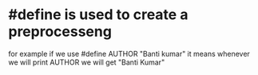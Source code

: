 # #define is used to create a preprocesseng 

for example if we use #define AUTHOR "Banti kumar"
it means whenever we will print AUTHOR we will get "Banti Kumar"
